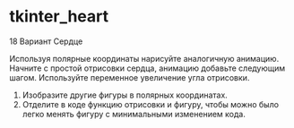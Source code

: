 # tkinter_heart
18 Вариант Сердце

Используя полярные координаты нарисуйте аналогичную анимацию.
Начните с простой отрисовки сердца, анимацию добавьте следующим шагом. Используйте переменное увеличение угла отрисовки.
1) Изобразите другие фигуры в полярных координатах.
2) Отделите в коде функцию отрисовки и фигуру, чтобы можно было легко менять фигуру с минимальными изменением кода.
